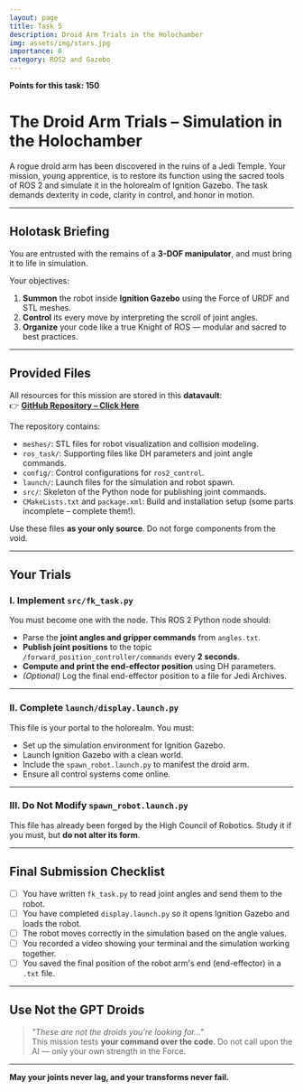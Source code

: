 ```yaml
---
layout: page
title: Task 5
description: Droid Arm Trials in the Holochamber
img: assets/img/stars.jpg
importance: 6
category: ROS2 and Gazebo
---
```


**Points for this task: 150**

# The Droid Arm Trials – Simulation in the Holochamber

A rogue droid arm has been discovered in the ruins of a Jedi Temple. Your mission, young apprentice, is to restore its function using the sacred tools of ROS 2 and simulate it in the holorealm of Ignition Gazebo. The task demands dexterity in code, clarity in control, and honor in motion.

---

## Holotask Briefing

You are entrusted with the remains of a **3-DOF manipulator**, and must bring it to life in simulation.

Your objectives:

1. **Summon** the robot inside **Ignition Gazebo** using the Force of URDF and STL meshes.
2. **Control** its every move by interpreting the scroll of joint angles.
3. **Organize** your code like a true Knight of ROS — modular and sacred to best practices.

---

## Provided Files

All resources for this mission are stored in this **datavault**:  
👉 **[GitHub Repository – Click Here](https://github.com/NoobMaster-version/ros_task_eklavya)**

The repository contains:

- `meshes/`: STL files for robot visualization and collision modeling.
- `ros_task/`: Supporting files like DH parameters and joint angle commands.
- `config/`: Control configurations for `ros2_control`.
- `launch/`: Launch files for the simulation and robot spawn.
- `src/`: Skeleton of the Python node for publishing joint commands.
- `CMakeLists.txt` and `package.xml`: Build and installation setup (some parts incomplete – complete them!).

Use these files **as your only source**. Do not forge components from the void.

---

## Your Trials

### I. Implement `src/fk_task.py`

You must become one with the node. This ROS 2 Python node should:

- Parse the **joint angles and gripper commands** from `angles.txt`.
- **Publish joint positions** to the topic `/forward_position_controller/commands` every **2 seconds**.
- **Compute and print the end-effector position** using DH parameters.
- *(Optional)* Log the final end-effector position to a file for Jedi Archives.

---

### II. Complete `launch/display.launch.py`

This file is your portal to the holorealm. You must:

- Set up the simulation environment for Ignition Gazebo.
- Launch Ignition Gazebo with a clean world.
- Include the `spawn_robot.launch.py` to manifest the droid arm.
- Ensure all control systems come online.

---

### III. Do Not Modify `spawn_robot.launch.py`

This file has already been forged by the High Council of Robotics. Study it if you must, but **do not alter its form**.

---

## Final Submission Checklist

- [ ] You have written `fk_task.py` to read joint angles and send them to the robot.
- [ ] You have completed `display.launch.py` so it opens Ignition Gazebo and loads the robot.
- [ ] The robot moves correctly in the simulation based on the angle values.
- [ ] You recorded a video showing your terminal and the simulation working together.
- [ ] You saved the final position of the robot arm's end (end-effector) in a `.txt` file.

---

## Use Not the GPT Droids

> *"These are not the droids you’re looking for..."*  
> This mission tests **your command over the code**. Do not call upon the AI — only your own strength in the Force.

---

**May your joints never lag, and your transforms never fail.**
